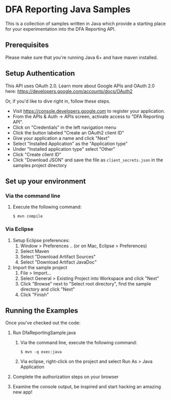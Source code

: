 # DFA Reporting Java Samples

This is a collection of samples written in Java which provide a starting place
for your experimentation into the DFA Reporting API.

## Prerequisites

Please make sure that you're running Java 6+ and have maven installed.

## Setup Authentication

This API uses OAuth 2.0. Learn more about Google APIs and OAuth 2.0 here:
https://developers.google.com/accounts/docs/OAuth2

Or, if you'd like to dive right in, follow these steps.
 - Visit https://console.developers.google.com to register your application.
 - From the APIs & Auth -> APIs screen, activate access to "DFA Reporting API".
 - Click on "Credentials" in the left navigation menu
 - Click the button labeled "Create an OAuth2 client ID"
 - Give your application a name and click "Next"
 - Select "Installed Application" as the "Application type"
 - Under "Installed application type" select "Other"
 - Click "Create client ID"
 - Click "Download JSON" and save the file as `client_secrets.json` in the samples project directory

## Set up your environment ##
### Via the command line ###

1. Execute the following command:

    ```Batchfile
    $ mvn compile
    ```

### Via Eclipse ###

1. Setup Eclipse preferences:
    1. Window > Preferences .. (or on Mac, Eclipse > Preferences)
    2. Select Maven
    3. Select "Download Artifact Sources"
    4. Select "Download Artifact JavaDoc"
2. Import the sample project
    1. File > Import...
    2. Select General > Existing Project into Workspace and click "Next"
    3. Click "Browse" next to "Select root directory", find the sample directory and click "Next"
    4. Click "Finish"

## Running the Examples

Once you've checked out the code:

1. Run DfaReportingSample.java
    1. Via the command line, execute the following command:
  
        ```Batchfile
        $ mvn -q exec:java
        ```
    2. Via eclipse, right-click on the project and select Run As > Java Application


2. Complete the authorization steps on your browser

3. Examine the console output, be inspired and start hacking an amazing new app!
